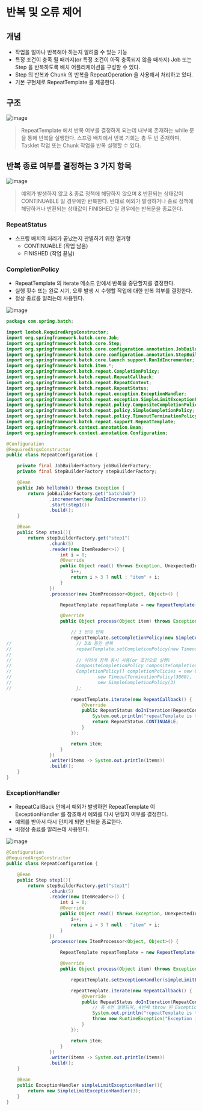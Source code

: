 # 반복 및 오류 제어

## 개념

- 작업을 얼마나 반복해야 하는지 알려줄 수 있는 기능
- 특정 조건이 충족 될 때까지(or 특정 조건이 아직 충족되지 않을 때까지) Job 또는 Step 을 반복하도록 배치 어플리케이션을 구성할 수 있다.
- Step 의 반복과 Chunk 의 반복을 RepeatOperation 을 사용해서 처리하고 있다.
- 기본 구현체로 RepeatTemplate 를 제공한다.

## 구조

![image](https://github.com/honeyosori/spring-batch/assets/53935439/f26ffade-b0cf-4d5e-a1a9-d6a1725873f0)

> RepeatTemplate 에서 반복 여부를 결정하게 되는데 내부에 존재하는 while 문을 통해 반복을 실행한다.
> 스프링 배치에서 반복 기회는 총 두 번 존재하며, Tasklet 작업 또는 Chunk 작업을 반복 실행할 수 있다.
 
## 반복 종료 여부를 결정하는 3 가지 항목

![image](https://github.com/honeyosori/spring-batch/assets/53935439/40a0eab8-d055-49c5-9f87-42d6d0201c85)

> 예외가 발생하지 않고 & 종료 정책에 해당하지 않으며 & 반환되는 상태값이 CONTINUABLE 일 경우에만 반복한다.
> 반대로 예외가 발생하거나 종료 정책에 해당하거나 반환되는 상태값이 FINISHED 일 경우에는 반복문을 종료한다.

### RepeatStatus

- 스프링 배치의 처리가 끝났는지 판별하기 위한 열거형
  - CONTINUABLE (작업 남음)
  - FINISHED (작업 끝남)

### CompletionPolicy

- RepeatTemplate 의 iterate 메소드 안에서 반복을 중단할지를 결정한다.
- 실행 횟수 또는 완료 시기, 오류 발생 시 수행할 작업에 대한 반복 여부를 결정한다.
- 정상 종료를 알리는데 사용된다.

![image](https://github.com/honeyosori/spring-batch/assets/53935439/70bad44a-c040-4507-88a6-825a3e038d8f)

```java
package com.spring.batch;

import lombok.RequiredArgsConstructor;
import org.springframework.batch.core.Job;
import org.springframework.batch.core.Step;
import org.springframework.batch.core.configuration.annotation.JobBuilderFactory;
import org.springframework.batch.core.configuration.annotation.StepBuilderFactory;
import org.springframework.batch.core.launch.support.RunIdIncrementer;
import org.springframework.batch.item.*;
import org.springframework.batch.repeat.CompletionPolicy;
import org.springframework.batch.repeat.RepeatCallback;
import org.springframework.batch.repeat.RepeatContext;
import org.springframework.batch.repeat.RepeatStatus;
import org.springframework.batch.repeat.exception.ExceptionHandler;
import org.springframework.batch.repeat.exception.SimpleLimitExceptionHandler;
import org.springframework.batch.repeat.policy.CompositeCompletionPolicy;
import org.springframework.batch.repeat.policy.SimpleCompletionPolicy;
import org.springframework.batch.repeat.policy.TimeoutTerminationPolicy;
import org.springframework.batch.repeat.support.RepeatTemplate;
import org.springframework.context.annotation.Bean;
import org.springframework.context.annotation.Configuration;

@Configuration
@RequiredArgsConstructor
public class RepeatConfiguration {

    private final JobBuilderFactory jobBuilderFactory;
    private final StepBuilderFactory stepBuilderFactory;

    @Bean
    public Job helloHob() throws Exception {
        return jobBuilderFactory.get("batchJob")
                .incrementer(new RunIdIncrementer())
                .start(step1())
                .build();
    }

    @Bean
    public Step step1(){
        return stepBuilderFactory.get("step1")
                .chunk(5)
                .reader(new ItemReader<>() {
                    int i = 0;
                    @Override
                    public Object read() throws Exception, UnexpectedInputException, ParseException, NonTransientResourceException {
                        i++;
                        return i > 3 ? null : "item" + i;
                    }
                })
                .processor(new ItemProcessor<Object, Object>() {

                    RepeatTemplate repeatTemplate = new RepeatTemplate();

                    @Override
                    public Object process(Object item) throws Exception {

                        // 3 번의 반복
                        repeatTemplate.setCompletionPolicy(new SimpleCompletionPolicy(3));
//                        // 3초 동안 반복
//                        repeatTemplate.setCompletionPolicy(new TimeoutTerminationPolicy(3000));
//
//                        // 여러개 정책 동시 사용(or 조건으로 실행)
//                        CompositeCompletionPolicy compositeCompletionPolicy = new CompositeCompletionPolicy();
//                        CompletionPolicy[] completionPolicies = new CompletionPolicy[]{
//                                new TimeoutTerminationPolicy(3000),
//                                new SimpleCompletionPolicy(3)
//                        };
                        
                        repeatTemplate.iterate(new RepeatCallback() {
                            @Override
                            public RepeatStatus doInIteration(RepeatContext context) throws Exception {
                                System.out.println("repeatTemplate is testing");
                                return RepeatStatus.CONTINUABLE;
                            }
                        });

                        return item;
                    }
                })
                .writer(items -> System.out.println(items))
                .build();
    }
}

```

### ExceptionHandler

- RepeatCallBack 안에서 예외가 발생하면 RepeatTemplate 이 ExceptionHandler 를 참조해서 예외를 다시 던질지 여부를 결정한다.
- 예외를 받아서 다시 던지게 되면 반복을 종료한다.
- 비정상 종료를 알리는데 사용된다.

![image](https://github.com/honeyosori/spring-batch/assets/53935439/964002d1-b1d6-43e3-9598-9fe2be8e2c6a)

```java
@Configuration
@RequiredArgsConstructor
public class RepeatConfiguration {

    @Bean
    public Step step1(){
        return stepBuilderFactory.get("step1")
                .chunk(5)
                .reader(new ItemReader<>() {
                    int i = 0;
                    @Override
                    public Object read() throws Exception, UnexpectedInputException, ParseException, NonTransientResourceException {
                        i++;
                        return i > 3 ? null : "item" + i;
                    }
                })
                .processor(new ItemProcessor<Object, Object>() {

                    RepeatTemplate repeatTemplate = new RepeatTemplate();

                    @Override
                    public Object process(Object item) throws Exception {

                        repeatTemplate.setExceptionHandler(simpleLimitExceptionHandler());

                        repeatTemplate.iterate(new RepeatCallback() {
                            @Override
                            public RepeatStatus doInIteration(RepeatContext context) throws Exception {
                                // 총 4번 실행되며, 4번째 throw 된 Exception 은 정상적으로 처리되지 못함
                                System.out.println("repeatTemplate is testing");
                                throw new RuntimeException("Exception is occurred");
                            }
                        });

                        return item;
                    }
                })
                .writer(items -> System.out.println(items))
                .build();
    }

    @Bean
    public ExceptionHandler simpleLimitExceptionHandler(){
        return new SimpleLimitExceptionHandler(3);
    }
}

```